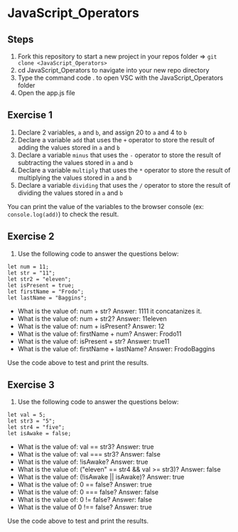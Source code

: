 # JavaScript_Operators

## Steps

1. Fork this repository to start a new project in your repos folder => `git clone <JavaScript_Operators>`
2. cd JavaScript_Operators to navigate into your new repo directory
3. Type the command code . to open VSC with the JavaScript_Operators folder
4. Open the app.js file

## Exercise 1

1. Declare 2 variables, `a` and `b`, and assign 20 to `a` and 4 to `b`
2. Declare a variable `add` that uses the `+` operator to store the result of adding the values stored in `a` and `b`
3. Declare a variable `minus` that uses the `-` operator to store the result of subtracting the values stored in `a` and `b`
4. Declare a variable `multiply` that uses the `*` operator to store the result of multiplying the values stored in `a` and `b`
5. Declare a variable `dividing` that uses the `/` operator to store the result of dividing the values stored in `a` and `b`

You can print the value of the variables to the browser console (ex: `console.log(add)`) to check the result.

## Exercise 2

1. Use the following code to answer the questions below:

```
let num = 11;
let str = "11";
let str2 = "eleven";
let isPresent = true;
let firstName = "Frodo";
let lastName = "Baggins";
```

- What is the value of: num + str?                        Answer: 1111 it concatanizes it.
- What is the value of: num + str2?                       Answer: 11eleven
- What is the value of: num + isPresent?                  Answer: 12
- What is the value of: firstName + num?                  Answer: Frodo11
- What is the value of: isPresent + str?                  Answer: true11
- What is the value of: firstName + lastName?             Answer: FrodoBaggins

Use the code above to test and print the results.

## Exercise 3

1. Use the following code to answer the questions below:

```
let val = 5;
let str3 = "5";
let str4 = "five";
let isAwake = false;
```

- What is the value of: val == str3?                        Answer: true
- What is the value of: val === str3?                       Answer: false
- What is the value of: !isAwake?                           Answer: true
- What is the value of: ("eleven" == str4 && val >= str3)?  Answer: false
- What is the value of: (!isAwake || isAwake)?              Answer: true
- What is the value of: 0 == false?                         Answer: true
- What is the value of: 0 === false?                        Answer: false
- What is the value of: 0 != false?                         Answer: false
- What is the value of 0 !== false?                         Answer: true

Use the code above to test and print the results.
